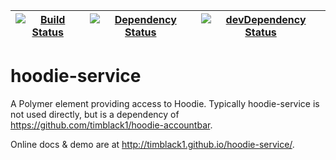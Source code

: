 | [![Build Status](https://travis-ci.org/timblack1/hoodie-service.svg?branch=master)](https://travis-ci.org/timblack1/hoodie-service) | [![Dependency Status](https://david-dm.org/timblack1/hoodie-service.svg)](https://david-dm.org/timblack1/hoodie-service) | [![devDependency Status](https://david-dm.org/timblack1/hoodie-service/dev-status.svg)](https://david-dm.org/timblack1/hoodie-service/#info=devDependencies) |
| --- | --- | --- |

# hoodie-service

A Polymer element providing access to Hoodie. Typically hoodie-service is not 
used directly, but is a dependency of https://github.com/timblack1/hoodie-accountbar.

Online docs & demo are at http://timblack1.github.io/hoodie-service/.
